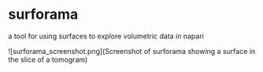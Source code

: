 # surforama
a tool for using surfaces to explore volumetric data in napari

![surforama_screenshot.png](Screenshot of surforama showing a surface in the slice of a tomogram)
